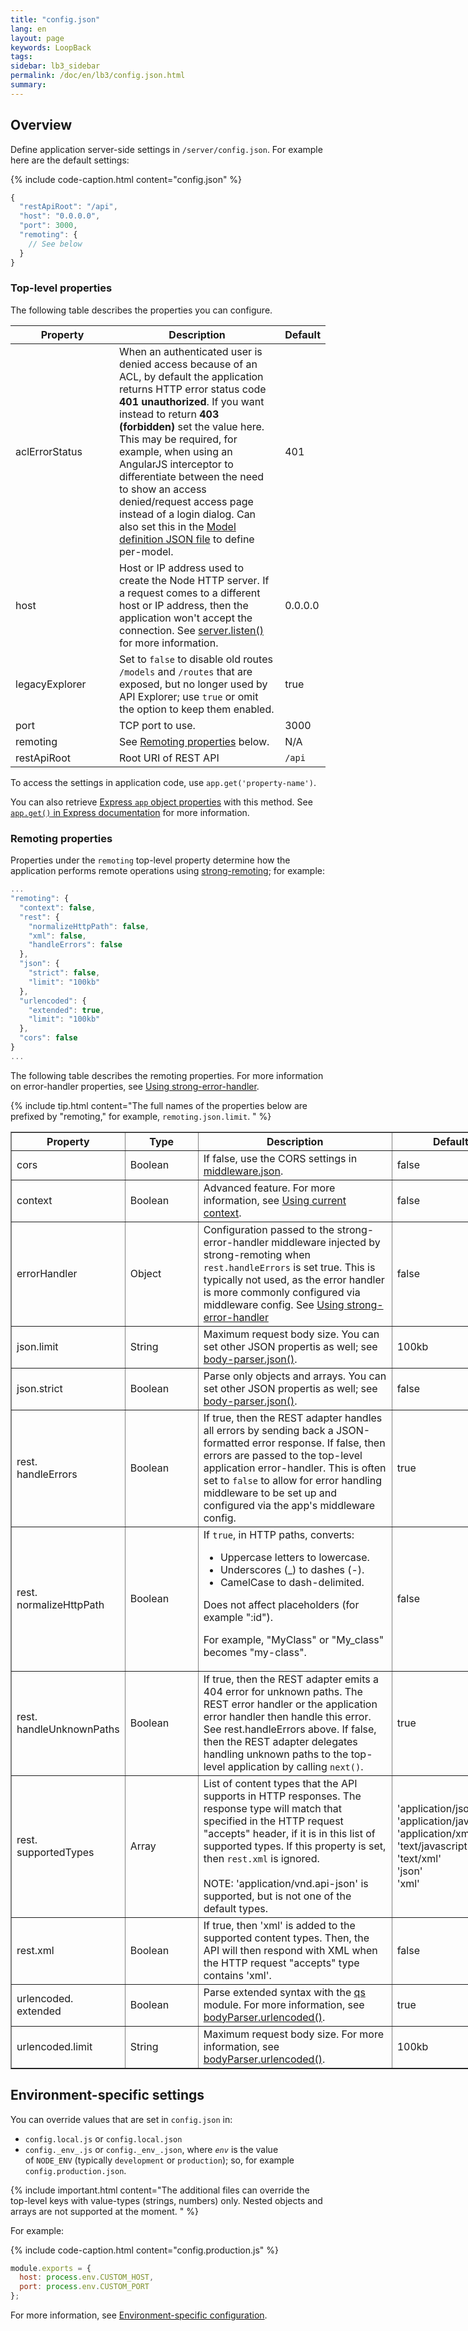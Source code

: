 ```yaml
---
title: "config.json"
lang: en
layout: page
keywords: LoopBack
tags:
sidebar: lb3_sidebar
permalink: /doc/en/lb3/config.json.html
summary:
---
```


## Overview

Define application server-side settings in `/server/config.json`. For example here are the default settings:

{% include code-caption.html content="config.json" %}
```javascript
{
  "restApiRoot": "/api",
  "host": "0.0.0.0",
  "port": 3000,
  "remoting": {
    // See below
  }
}
```

### Top-level properties

The following table describes the properties you can configure.

<table>
  <thead>
    <tr>
      <th width="150">Property</th>
      <th>Description</th>
      <th>Default</th>
    </tr>
  </thead>
  <tbody>    
    <tr>
      <td>
        aclErrorStatus
      </td>
      <td>
        When an authenticated user is denied access because of an ACL, by default the application returns HTTP error status code <strong>401 unauthorized</strong>. If you want instead to return <strong>403 (forbidden)</strong> set the value here. This may be required, for example, when using an AngularJS interceptor to differentiate between the need to show an access denied/request access page instead of a login dialog.
        Can also set this in the <a href="Model-definition-JSON-file.html">Model definition JSON file</a> to define per-model.
      </td>
      <td>401</td>
    </tr>
    <tr>
      <td>host</td>
      <td>
        Host or IP address used to create the Node HTTP server. If a request comes to a different host or IP address, then the application won't accept the connection. See <a href="http://nodejs.org/api/http.html#http_server_listen_port_hostname_backlog_callback" class="external-link" rel="nofollow">server.listen()</a> for more information.
      </td>
      <td>0.0.0.0</td>
    </tr>
    <tr>
      <td>legacyExplorer</td>
      <td>
        Set to <code>false</code> to disable old routes <code>/models</code> and <code>/routes</code> that are exposed, but no longer used by API Explorer; use <code>true</code> or omit the option to keep them enabled.
      </td>
      <td>true</td>
    </tr>
    <tr>
      <td>port</td>
      <td>TCP port to use.</td>
      <td>3000</td>
    </tr>
    <tr>
      <td>remoting</td>
      <td>See <a href="#remoting-properties">Remoting properties</a> below.</td>
      <td>N/A</td>
    </tr>
    <tr>
      <td>restApiRoot</td>
      <td>Root URI of REST API</td>
      <td><code>/api</code></td>
    </tr>
  </tbody>
</table>

To access the settings in application code, use `app.get('property-name')`.

You can also retrieve [Express `app` object properties](http://expressjs.com/4x/api.html#app.settings.table) with this method.
See [`app.get()` in Express documentation](http://expressjs.com/4x/api.html#app.get) for more information.

### Remoting properties

Properties under the `remoting` top-level property determine how the application performs remote operations using [strong-remoting](Strong-remoting.html); for example:

```javascript
...
"remoting": {
  "context": false,
  "rest": {
    "normalizeHttpPath": false,
    "xml": false,
    "handleErrors": false
  },
  "json": {
    "strict": false,
    "limit": "100kb"
  },
  "urlencoded": {
    "extended": true,
    "limit": "100kb"
  },
  "cors": false
}
...
```

The following table describes the remoting properties.  For more information on error-handler properties, see [Using strong-error-handler](Using-strong-error-handler.html).

{% include tip.html content="The full names of the properties below are prefixed by \"remoting,\" for example, `remoting.json.limit`.
" %}

<table style="width: 800px;" border="1">
  <thead>
    <tr>
      <th width="120">Property</th>
      <th width="100">Type</th>
      <th>Description</th>
      <th width="150">Default</th>
    </tr>
  </thead>
  <tbody>
    <tr>
      <td>cors</td>
      <td>Boolean</td>
      <td>If false, use the CORS settings in <a href="middleware.json.html">middleware.json</a>.</td>
      <td>false</td>
    </tr>
    <tr>
      <td>context</td>
      <td>Boolean</td>
      <td>Advanced feature. For more information, see <a href="Using-current-context.html">Using current context</a>.</td>
      <td>false</td>
    </tr>
    <tr>
      <td>errorHandler</td>
      <td>Object</td>
      <td>Configuration passed to the strong-error-handler middleware injected by strong-remoting when <code>rest.handleErrors</code> is set true. This is typically not used, as the error handler is more commonly configured via middleware config. See <a href="Using-strong-error-handler.html">Using strong-error-handler</a></td>
      <td>false</td>
    </tr>
    <tr>
      <td>json.limit</td>
      <td>String</td>
      <td>
        Maximum request body size.
        You can set other JSON propertis as well; see <a href="https://www.npmjs.com/package/body-parser#bodyparser-json-options-" class="external-link" rel="nofollow">body-parser.json()</a>.
      </td>
      <td>100kb</td>
    </tr>
    <tr>
      <td>json.strict</td>
      <td>Boolean</td>
      <td>
        Parse only objects and arrays.
        You can set other JSON propertis as well; see <a href="https://www.npmjs.com/package/body-parser#bodyparser-json-options-" class="external-link" rel="nofollow">body-parser.json()</a>.
      </td>
      <td>false</td>
    </tr>
    <tr>
      <td>rest.<br/>handleErrors</td>
      <td>Boolean</td>
      <td>If true, then the REST adapter handles all errors by sending back a JSON-formatted error response. If false, then errors are passed to the top-level application error-handler. This is often set to <code>false</code> to allow for error handling middleware to be set up and configured via the app's middleware config.</td>
      <td>true</td>
    </tr>
    <tr>
      <td>rest.<br/>normalizeHttpPath</td>
      <td>Boolean</td>
      <td>If <code>true</code>, in HTTP paths, converts:
        <ul>
          <li>Uppercase letters to lowercase.</li>
          <li>Underscores (&#95;) to dashes (-).</li>
          <li>CamelCase to dash-delimited.</li>
        </ul>
        <p>Does not affect placeholders (for example ":id").</p>
        <p>For example, "MyClass" or "My_class" becomes "my-class".</p>
      </td>
      <td>false</td>
    </tr>    
    <tr>
      <td>rest.<br/>handleUnknownPaths</td>
      <td>Boolean</td>
      <td>
        If true, then the REST adapter emits a 404 error for unknown paths. The REST error handler or the application error handler then handle this error. See rest.handleErrors above.
        If false, then the REST adapter delegates handling unknown paths to the top-level application by calling <code>next()</code>.
      </td>
      <td>true</td>
    </tr>
    <tr>
      <td>rest.<br/>supportedTypes</td>
      <td>Array</td>
      <td>
        List of content types that the API supports in HTTP responses.
        The response type will match that specified in the HTTP request "accepts" header, if it is in this list of supported types.
        If this property is set, then <code>rest.xml</code> is ignored.<br/><br/>
        NOTE: 'application/vnd.api-json' is supported, but is not one of the default types.
      </td>
      <td>
        'application/json'<br>'application/javascript'<br>'application/xml'<br>'text/javascript'<br>'text/xml'<br>'json'<br>'xml'
      </td>
    </tr>
    <tr>
      <td>rest.xml</td>
      <td>Boolean</td>
      <td>
        If true, then 'xml' is added to the supported content types. Then, the API will then respond with XML when the HTTP request "accepts" type contains 'xml'.
      </td>
      <td>false</td>
    </tr>
    <tr>
      <td>urlencoded.<br/>extended</td>
      <td>Boolean</td>
      <td>
        Parse extended syntax with the <a href="https://www.npmjs.org/package/qs" class="external-link">qs</a> module.
        For more information, see <a href="https://www.npmjs.com/package/body-parser#bodyparser-urlencoded-options"  class="external-link">bodyParser.urlencoded()</a>.
      </td>
      <td>true</td>
    </tr>
    <tr>
      <td>urlencoded.limit</td>
      <td>String</td>
      <td>
        Maximum request body size.
        For more information, see <a href="https://www.npmjs.com/package/body-parser#bodyparser-urlencoded-options-" class="external-link">bodyParser.urlencoded()</a>.
      </td>
      <td>100kb</td>
    </tr>
  </tbody>
</table>

## Environment-specific settings

You can override values that are set in `config.json` in:

* `config.local.js` or `config.local.json`
* `config._env_.js` or `config._env_.json`, where _`env`_ is the value of `NODE_ENV` (typically `development` or `production`); so, for example `config.production.json`.

{% include important.html content="The additional files can override the top-level keys with value-types (strings, numbers) only. Nested objects and arrays are not supported at the moment.
" %}

For example:

{% include code-caption.html content="config.production.js" %}
```javascript
module.exports = {
  host: process.env.CUSTOM_HOST,
  port: process.env.CUSTOM_PORT
};
```

For more information, see [Environment-specific configuration](Environment-specific-configuration.html).
